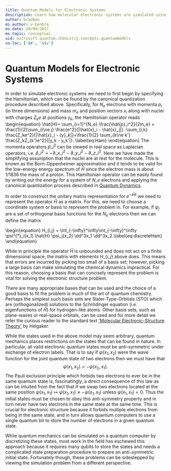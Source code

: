 ```yaml
---
title: Quantum Models for Electronic Systems
description: Learn how molecular electronic systems are simulated using quantum modeling. 
author: bradben
ms.author: v-benbra
ms.date: 10/09/2017
ms.topic: conceptual
uid: microsoft.quantum.chemistry.concepts.quantummodels
no-loc: ['Q#', '$$v']
---
```


# Quantum Models for Electronic Systems

In order to simulate electronic systems we need to first begin by specifying the Hamiltonian, which can be found by the canonical quantization procedure described above.
Specifically, for $N_e$ electrons with momenta $p_i$ (in three dimensions) and mass $m_e$  and position vectors $x_i$ along with nuclei with charges $Z_k e$ at positions $y_k$, the Hamiltonian operator reads
\begin{equation}
\hat{H}= \sum\_{i=1}^{N\_e} \frac{\hat{p}\_i^2}{2m\_e} + \frac{1}{2}\sum\_{i\ne j} \frac{e^2}{|\hat{x}\_i - \hat{x}\_j|} -\sum\_{i,k} \frac{Z\_ke^2}{|\hat{x}\_i - {y}\_k|}+\frac{1}{2} \sum_{k\ne k'} \frac{Z\_kZ\_{k'}e^2}{|y\_k - y\_k'|}. \label{eq:Ham}
\end{equation}
The momenta operators $\hat{p}\_i^2$ can be viewed in real space as Laplacian operators, i.e. $\hat{p}\_i^2 = -\partial\_{x\_i}^2 - \partial\_{y\_i}^2 - \partial\_{z\_i}^2$.
Here we have made the simplifying assumption that the nuclei are at rest for the molecule.
This is known as the Born-Oppenheimer approximation and it tends to be valid for the low-energy energy spectrum of $\hat{H}$ since the electron mass is about $1/1836$ the mass of a proton.
This Hamiltonian operator can be easily found by writing out the energy for a system of $N\_e$ electrons and applying the canonical quantization process described in [Quantum Dynamics](xref:microsoft.quantum.chemistry.concepts.quantumdynamics).

In order to construct the unitary matrix representation for $e^{-i\hat{H} t}$ we need to represent the operator $\hat{H}$ as a matrix.
For this, we need to choose a coordinate system or basis to represent the problem in.
For example, if $\psi_j$ are a set of orthogonal basis functions for the $N_e$ electrons then we can define the matrix

\begin{equation}
H\_{i,j} = \int\_{-\infty}^\infty\int\_{-\infty}^\infty \psi^{\*}\_i(x\_1) \hat{H} \psi\_j(x\_2) \dd^3x\_1 \dd^3x\_2.\label{eq:discreteHam}
\end{equation}

While in principle the operator $\hat{H}$ is unbounded and does not act on a finite dimensional space, the matrix with elements $H\_\{i,j\}$ above does.
This means that errors are incurred by picking too small of a basis set; however, picking a large basis can make simulating the chemical dynamics impractical.
For this reason, choosing a basis that can concisely represent the problem is vital for solving the electronic structure problem.

There are many appropriate bases that can be used and the choice of a good basis to fit the problem is much of the art of quantum chemistry.
Perhaps the simplest such basis sets are Slater-Type-Orbitals (STO) which are (orthogonalized) solutions to the Schrödinger equation (i.e. eigenfunctions of $\hat{H}$) for hydrogen-like atoms.
Other basis sets, such as plane-waves or real-space orbitals, can be used and for more detail we refer the curious reader to the standard text ['Molecular Electronic-Structure Theory'](https://onlinelibrary.wiley.com/doi/book/10.1002/9781119019572) by Helgaker.

While the states used in the above model may seem arbitrary, quantum mechanics places restrictions on the states that can be found in nature.
In particular, all valid electronic quantum states must be anti-symmetric under exchange of electron labels.
That is to say if $\psi(x_1,x_2)$ were the wave function for the joint quantum state of two electrons then we must have that
$$
\psi(x_1,x_2)= - \psi(x_2,x_1).
$$
The Pauli exclusion principle which forbids two electrons to ever be in the same quantum state is, fascinatingly, a direct consequence of this law as can be intuited from the fact that if we swap two electrons located at the same position $\psi(x_1,x_1)\mapsto \psi(x_1,x_1) \ne -\psi(x_1,x_1)$ unless $\psi(x_1,x_1)=0$.
Thus the initial states must be chosen to obey this anti-symmetry property and in turn never have two electrons in the same state at the same time.
This is crucial for electronic structure because it forbids multiple electrons from being in the same state, and in turn allows quantum computers to use a single quantum bit to store the number of electrons in a given quantum state.

While quantum mechanics can be simulated on a quantum computer by discretizing these states, most work in the field has eschewed this approach because it requires many qubits to store the states and needs a complicated state preparation procedure to prepare an anti-symmetric initial state.
Fortunately though, these problems can be sidestepped by viewing the simulation problem from a different perspective.

